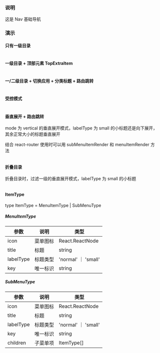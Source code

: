 ### 说明

这是 Nav 基础导航

### 演示

#### 只有一级目录

```js {"codepath": "one-level.jsx"}
```

#### 一级目录 + 顶部元素 TopExtraItem

```js {"codepath": "one-level-with-switch.jsx"}
```

#### 一/二级目录 + 切换应用 + 分类标题 + 路由跳转

```js {"codepath": "all-comp.jsx"}
```

#### 受控模式

```js {"codepath": "default-open-keys.jsx"}
```

#### 垂直展开 + 路由跳转

mode 为 vertical 的垂直展开模式，labelType 为 small 的小标题还是向下展开，其余正常大小的标题垂直展开

结合 react-router 使用时可以用 subMenuItemRender 和 menuItemRender 方法

```js {"codepath": "vertical.jsx"}
```

#### 折叠目录

折叠目录时，过滤一级的垂直展开模式，labelType 为 small 的小标题

```js {"codepath": "collapsed.jsx"}
```

#### ItemType

type ItemType = MenuItemType | SubMenuType

##### MenuItemType

| 参数      | 说明     | 类型                |
| --------- | -------- | ------------------- |
| icon      | 菜单图标 | React.ReactNode     |
| title     | 标题     | string              |
| labelType | 标题类型 | 'normal' ｜ 'small' |
| key       | 唯一标识 | string              |

##### SubMenuType

| 参数      | 说明     | 类型                |
| --------- | -------- | ------------------- |
| icon      | 菜单图标 | React.ReactNode     |
| title     | 标题     | string              |
| labelType | 标题类型 | 'normal' ｜ 'small' |
| key       | 唯一标识 | string              |
| children  | 子菜单项 | ItemType[]          |

